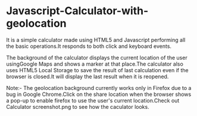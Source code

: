 # Javascript-Calculator-with-geolocation
It is a simple calculator made using HTML5 and Javascript performing all the basic operations.It responds to both click and keyboard events.

The background of the calculator displays the current location of the user usingGoogle Maps and shows a marker at that place.The calculator also uses HTML5 Local Storage to save the result of last calculation even if the browser is closed.It will display the last result when it is reopened.

Note:- 
The geolocation background currently works only in Firefox due to a bug in Google Chrome.Click on the share location when the browser shows a pop-up to enable firefox to use the user's current location.Check out Calculator screenshot.png to see how the caculator looks.
